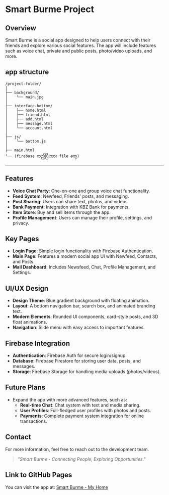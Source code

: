 # Smart Burme Project

## Overview
Smart Burme is a social app designed to help users connect with their friends and explore various social features. The app will include features such as voice chat, private and public posts, photo/video uploads, and more.
## app structure 
```
/project-folder/
│
├── background/
│    └── main.jpg
│
├── interface-bottom/
│    ├── home.html
│    ├── friend.html
│    ├── add.html
│    ├── message.html
│    └── account.html
│
├── js/
│    └── bottom.js
│
├── main.html
└── (firebase ထည့်ပြီးသား file တွေ)
```
---

## Features
- **Voice Chat Party**: One-on-one and group voice chat functionality.
- **Feed System**: Newfeed, Friends' posts, and messaging.
- **Post Sharing**: Users can share text, photos, and videos.
- **Bank Payment**: Integration with KBZ Bank for payments.
- **Item Store**: Buy and sell items through the app.
- **Profile Management**: Users can manage their profile, settings, and privacy.

## Key Pages
- **Login Page**: Simple login functionality with Firebase Authentication.
- **Main Page**: Features a modern social app UI with Newfeed, Contacts, and Posts.
- **Mail Dashboard**: Includes Newsfeed, Chat, Profile Management, and Settings.

## UI/UX Design
- **Design Theme**: Blue gradient background with floating animation.
- **Layout**: A bottom navigation bar, search box, and animated branding text.
- **Modern Elements**: Rounded UI components, card-style posts, and 3D float animations.
- **Navigation**: Slide menu with easy access to important features.

## Firebase Integration
- **Authentication**: Firebase Auth for secure login/signup.
- **Database**: Firebase Firestore for storing user data, posts, and messages.
- **Storage**: Firebase Storage for handling media uploads (photos/videos).

## Future Plans
- Expand the app with more advanced features, such as:
  - **Real-time Chat**: Chat system with text and media sharing.
  - **User Profiles**: Full-fledged user profiles with photos and posts.
  - **Payments**: Complete payment system integration for online transactions.

## Contact
For more information, feel free to reach out to the development team.

> *"Smart Burme - Connecting People, Exploring Opportunities."*

## Link to GitHub Pages
You can visit the app at: [Smart Burme - My Home](https://smartburme.github.io/My_Home/)
